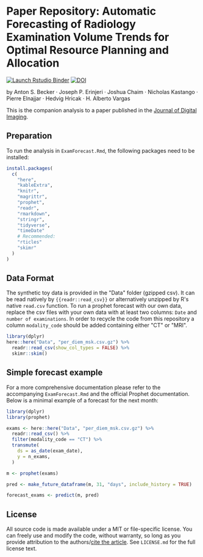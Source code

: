 # Paper Repository: Automatic Forecasting of Radiology Examination Volume Trends for Optimal Resource Planning and Allocation

  <!-- badges: start -->
  [![Launch Rstudio Binder](http://mybinder.org/badge_logo.svg)](https://mybinder.org/v2/gh/ASBecker/exam_forecast/master?urlpath=rstudio)
  [![DOI](https://zenodo.org/badge/245634463.svg)](https://zenodo.org/badge/latestdoi/245634463)
  <!-- badges: end -->

by
Anton S. Becker · Joseph P. Erinjeri · Joshua Chaim · Nicholas Kastango · Pierre Elnajjar · Hedvig Hricak · H. Alberto Vargas

This is the companion analysis to a paper published in the [Journal of Digital Imaging](https://doi.org/10.1007/s10278-021-00532-4).

## Preparation

To run the analysis in `ExamForecast.Rmd`, the following packages need to be installed:

```r
install.packages(
  c(
    "here",
    "kableExtra",
    "knitr",
    "magrittr",
    "prophet",
    "readr",
    "rmarkdown",
    "stringr",
    "tidyverse",
    "timeDate"
    # Recommended:
    "rticles"
    "skimr"
  )
)
```

## Data Format

The synthetic toy data is provided in the "Data" folder (gzipped csv). It can be read natively by `{{readr::read_csv}}` or alternatively unzipped by R's native `read.csv` function. To run a prophet forecast with our own data, replace the csv files with your own data with at least two columns: `Date` and `number of examinations`. 
In order to recycle the code from this repository a column `modality_code` should be added containing either "CT" or "MRI".

```r
library(dplyr)
here::here("Data", "per_diem_msk.csv.gz") %>%  
  readr::read_csv(show_col_types = FALSE) %>% 
  skimr::skim()
```

## Simple forecast example

For a more comprehensive documentation please refer to the accompanying `ExamForecast.Rmd` and the official Prophet documentation. Below is a minimal example of a forecast for the next month:

```r
library(dplyr)
library(prophet)

exams <- here::here("Data", "per_diem_msk.csv.gz") %>% 
  readr::read_csv() %>%
  filter(modality_code == "CT") %>% 
  transmute(
    ds = as_date(exam_date),
    y = n_exams,
  )

m <- prophet(exams)

pred <- make_future_dataframe(m, 31, "days", include_history = TRUE)

forecast_exams <- predict(m, pred)
```

## License

All source code is made available under a MIT or file-specific license. You can freely
use and modify the code, without warranty, so long as you provide attribution
to the authors/[cite the article](https://doi.org/10.1007/s10278-021-00532-4). See `LICENSE.md` for the full license text.
